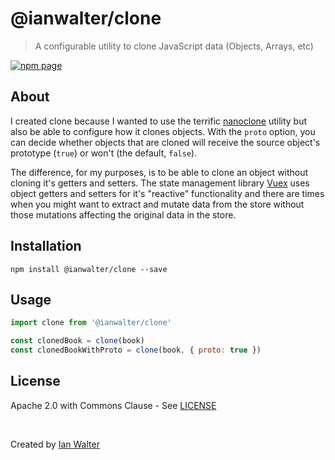 # @ianwalter/clone
> A configurable utility to clone JavaScript data (Objects, Arrays, etc)

[![npm page][npmImage]][npmUrl]

## About

I created clone because I wanted to use the terrific
[nanoclone](https://github.com/Kelin2025/nanoclone) utility but also be able to
configure how it clones objects. With the `proto` option, you can decide whether
objects that are cloned will receive the source object's prototype (`true`) or
won't (the default, `false`).

The difference, for my purposes, is to be able to clone an object without
cloning it's getters and setters. The state management library
[Vuex](https://vuex.vuejs.org) uses object getters and setters for it's
"reactive" functionality and there are times when you might want to extract and
mutate data from the store without those mutations affecting the original data
in the store.

## Installation

```console
npm install @ianwalter/clone --save
```

## Usage

```js
import clone from '@ianwalter/clone'

const clonedBook = clone(book)
const clonedBookWithProto = clone(book, { proto: true })
```

## License

Apache 2.0 with Commons Clause - See [LICENSE][licenseUrl]

&nbsp;

Created by [Ian Walter](https://iankwalter.com)

[npmImage]: https://img.shields.io/npm/v/@ianwalter/clone.svg
[npmUrl]: https://www.npmjs.com/package/@ianwalter/clone
[licenseUrl]: https://github.com/ianwalter/clone/blob/master/LICENSE
